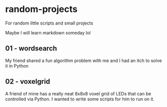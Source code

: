 # random-projects
For random little scripts and small projects

Maybe I will learn markdown someday lol


## 01 - wordsearch
My friend shared a fun algorithm problem with me and I had an itch to solve it in Python

## 02 - voxelgrid
A friend of mine has a really neat 8x8x8 voxel grid of LEDs that can be controlled via Python. I wanted to write some scripts for him to run on it.